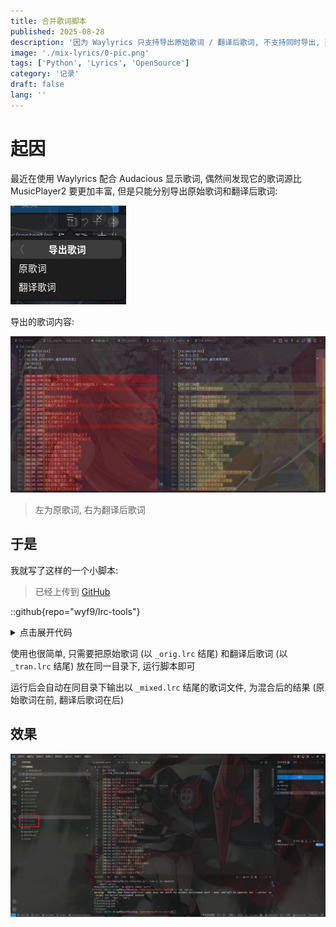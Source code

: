 ```yaml
---
title: 合并歌词脚本
published: 2025-08-28
description: '因为 Waylyrics 只支持导出原始歌词 / 翻译后歌词, 不支持同时导出, 遂用 Python + pylrc 写了一个合并歌词的小脚本'
image: './mix-lyrics/0-pic.png'
tags: ['Python', 'Lyrics', 'OpenSource']
category: '记录'
draft: false 
lang: ''
---
```


# 起因

最近在使用 Waylyrics 配合 Audacious 显示歌词, 偶然间发现它的歌词源比 MusicPlayer2 要更加丰富, 但是只能分别导出原始歌词和翻译后歌词:

![](./mix-lyrics/1-waylyrics.png)

导出的歌词内容:

![](./mix-lyrics/2-compare.png)

> 左为原歌词, 右为翻译后歌词

## 于是

我就写了这样的一个小脚本:

> 已经上传到 [GitHub](https://github.com/wyf9/lrc-tools/blob/main/mix_lyrics/main.py)

::github{repo="wyf9/lrc-tools"}

<details>
<summary>点击展开代码</summary>

```py
import pylrc
from pylrc.classes import Lyrics, LyricLine
import os


def load_lrc(fname: str) -> Lyrics:
    with open(fname, 'r', encoding='utf-8') as f:
        lrcstr = ''.join(f.readlines())
        return pylrc.parse(lrcstr)


def get_lst() -> list[str]:
    lst = []
    filelst = os.listdir('.')
    for fname in filelst:
        if fname.endswith('_orig.lrc'):
            if fname[:-9] + '_tran.lrc' in filelst:
                lst.append(fname[:-9])
    return lst

def ms_to_tag(line: LyricLine) -> str:
    return f'{line.minutes:02d}:{line.seconds:02d}.{line.milliseconds:03d}'

def find_match(lyrics: Lyrics, time: str | LyricLine) -> LyricLine | None:
    if isinstance(time, LyricLine):
        time = ms_to_tag(time)
    for i in range(len(lyrics)):
        if ms_to_tag(lyrics[i]) == time and lyrics[i].text != '':
            return lyrics[i]
    return None

def transfer(fname: str) -> None:
    orig = load_lrc(f'{fname}_orig.lrc')
    tran = load_lrc(f'{fname}_tran.lrc')
    mixed = load_lrc(f'{fname}_orig.lrc')

    mixed.clear()

    i = 0
    while i < len(orig):
        try:
            mixed.append(orig[i])
            match = find_match(tran, orig[i])
            if match:
                mixed.append(match)
        except IndexError:
            pass
        i += 1
    result = mixed.toLRC()
    with open(f'{fname}_mixed.lrc', 'w', encoding='utf-8') as f:
        f.write(result)


if __name__ == '__main__':
    lst = get_lst()
    print(f'List: {lst}')
    for i in lst:
        print(f'Transferring {i}...')
        transfer(i)
    print('Finished!')
```

</details>

使用也很简单, 只需要把原始歌词 (以 `_orig.lrc` 结尾) 和翻译后歌词 (以 `_tran.lrc` 结尾) 放在同一目录下, 运行脚本即可

运行后会自动在同目录下输出以 `_mixed.lrc` 结尾的歌词文件, 为混合后的结果 (原始歌词在前, 翻译后歌词在后)

## 效果

![](./mix-lyrics/3-result.png)
